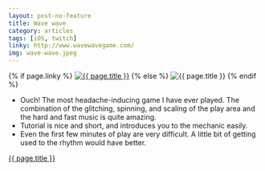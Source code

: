 ```yaml
---
layout: post-no-feature
title: Wave wave
category: articles
tags: [iOS, twitch]
linky: http://www.wavewavegame.com/
img: wave-wave.jpeg
---
```


{% if page.linky %}
<a href="{{page.linky}}">![{{ page.title }}](/images/{{page.img}})</a>
{% else %}
![{{ page.title }}](/images/{{page.img}})
{% endif %}

* Ouch! The most headache-inducing game I have ever played. The combination of the glitching, spinning, and scaling of the play area and the hard and fast music is quite amazing.
* Tutorial is nice and short, and introduces you to the mechanic easily.
* Even the first few minutes of play are very difficult. A little bit of getting used to the rhythm  would have better.

[{{ page.title }}]({{page.linky}})